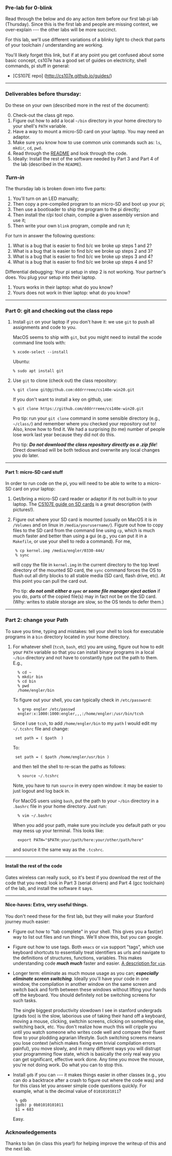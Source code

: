 ### Pre-lab for 0-blink

Read through the below and do any action item before our first lab pi lab
(Thursday).  Since this is the first lab and people are missing context,
we over-explain --- the other labs will be more succinct.

For this lab, we'll use different variations of a blinky light to check
that parts of your toolchain / understanding are working.

You'll likely forget this link, but if at any point you get confused
about some basic concept, cs107e has a good set of guides on electricity,
shell commands, pi stuff in general:
   - [CS107E repo] (http://cs107e.github.io/guides/)

--------------------------------------------------------------------
### Deliverables before thursday:

Do these on your own (described more in the rest of the document):

 0. Check-out the class git repo.
 1. Figure out how to add a local `~/bin` directory in your home directory
    to your shell's `PATH` variable.
 2. Have a way to mount a micro-SD card on your laptop.  You may need
    an adaptor. 
 3. Make sure you know how to use common unix commands such as: `ls`,
    `mkdir`, `cd`, `pwd`.
 4. Read through the [README](README.md) and look through the code.
 5. Ideally: Install the rest of the software needed by Part 3 and Part 
    4 of the lab (described in the `README`).

### *Turn-in*

The thursday lab is broken down into five parts:
  1. You'll turn on an LED manually;
  2. Then copy a pre-compiled program to an micro-SD and boot up your pi;
  3. Then use a bootloader to ship the program to the pi directly;
  4. Then install the r/pi tool chain, compile a given assembly
       version and use it;
  5. Then write your own `blink` program, compile and run it;

For turn in answer the following questions:
  1. What is a bug that is easier to find b/c we broke up steps 1 and 2?
  2. What is a bug that is easier to find b/c we broke up steps 2 and 3?
  3. What is a bug that is easier to find b/c we broke up steps 3 and 4?
  4. What is a bug that is easier to find b/c we broke up steps 4 and 5?

Differential debugging: Your pi setup in step 2 is not working. 
Your partner's does.  You plug your setup into their laptop.

  1. Yours works in their laptop: what do you know?
  2. Yours does not work in thier laptop: what do you know?
  
--------------------------------------------------------------------
### Part 0: git and checking out the class repo

   1. Install `git` on your laptop if you don't have it: we use `git`
      to push all assignments and code to you.  

      MacOS seems to ship with `git`, but you might need to install the
      xcode command line tools with:

          % xcode-select --install

      Ubuntu:

          % sudo apt install git

   2. Use `git` to clone (check out) the class repository:

          % git clone git@github.com:dddrrreee/cs140e-win20.git  

      If you don't want to install a key on github, use:

          % git clone https://github.com/dddrrreee/cs140e-win20.git

      Pro tip: run your `git clone` command in some sensible directory
      (e.g., `~/class/`) and remember where you checked your repository
      out to!  Also, know how to find it.  We had a surprising (to me)
      number of people lose work last year because they did not do this.

      Pro tip: ***Do not download the class repository directly as a
      .zip file***!  Direct download will be both tedious and overwrite
      any local changes you do later.

--------------------------------------------------------------------
#### Part 1: micro-SD card stuff

In order to run code on the pi, you will need to be able to write to a
micro-SD card on your laptop:

   1.  Get/bring a micro-SD card reader or adaptor if its not built-in
       to your laptop.  The [CS107E guide on SD
       cards](http://cs107e.github.io/guides) is a great description
       (with pictures!).

   2. Figure out where your SD card is mounted (usually on MacOS it is in
      `/Volumes` and on linux in `/media/yourusername/`).   Figure out
      how to copy files to the SD card from the command line using
      `cp`, which is much much faster and better than using a gui (e.g.,
      you can put it in a
     `Makefile`, or use your shell to redo a command).  For me,

           % cp kernel.img /media/engler/0330-444/
           % sync
 
      will copy the file in `kernel.img` in the current directory to the
      top level directory of the mounted SD card, the `sync` command forces
      the OS to flush out all dirty blocks to all stable media (SD card,
      flash drive, etc).  At this point you can pull the card out.

      Pro tip: ***do not omit either a `sync` or some file manager eject
      action*** if you do, parts of the copied file(s) may in fact not
      be on the SD card.  (Why: writes to stable storage are slow, so
      the OS tends to defer them.)


--------------------------------------------------------------------
### Part 2: change your Path

To save you time, typing and mistakes: tell your shell to look for
executable programs in a `bin` directory located in your home directory.

  1. For whatever shell (`tcsh`, `bash`, etc) you are using, figure
     out how to edit your `PATH` variable so that you can install binary
     programs in a local `~/bin` directory and not have to constantly
     type out the path to them.  E.g.,

           % cd ~
           % mkdir bin
           % cd bin
           % pwd     
           /home/engler/bin
           
     To figure out your shell, you can typically check in `/etc/password`:

           % grep engler /etc/passwd
           engler:x:1000:1000:engler,,,:/home/engler:/usr/bin/tcsh

     Since I use `tcsh`, to add `/home/engler/bin` to my `path` I would
     edit my `~/.tcshrc` file and change:

          set path = ( $path  )

     To:

          set path = ( $path /home/engler/usr/bin )

     and then tell the shell to re-scan the paths as follows:

           % source ~/.tcshrc
     
     Note, you have to run `source` in every open window:  it may be
     easier to just logout and log back in.

     For MacOS users using `bash`, put the path to your `~/bin` directory
     in a `.bashrc` file in your home directory. Just run:

           % vim ~/.bashrc

     When you add your path, make sure you include you default path or
     you may mess up your terminal.  This looks like:

           export PATH="$PATH:your/path/here:your/other/path/here"

      and source it the same way as the `.tcshrc`.

--------------------------------------------------------------------
#### Install the rest of the code

Gates wireless can really suck, so it's best if you download the rest
of the code that you need: look in Part 3 (serial drivers) and Part 4
(gcc toolchain) of the lab, and install the software it says.

--------------------------------------------------------------------
#### Nice-haves: Extra, very useful things.

You don't need these for the first lab, but they will make
your Stanford journey much easier:

   - Figure out how to "tab complete" in your shell.  This gives you
     a fast(er) way to list out files and run things.  We'll show this,
     but you can google.

   - Figure out how to use tags.  Both `emacs` or `vim` support "tags",
     which use keyboard shortcuts to essentially treat identifiers
     as urls and navigate to the definitions of structures,
     functions, variables.  This makes understanding code
     ***much much*** faster and easier.   [A description for
     `vim`](https://vim.fandom.com/wiki/Browsing_programs_with_tags).

   - Longer term: eliminate as much mouse usage as you can; ***especially
     eliminate screen switching***.  Ideally you'll have your code in one
     window, the compilation in another window on the same screen and
     switch back and forth between these windows without lifting your
     hands off the keyboard.  You should definitely not be switching
     screens for such tasks.

     The single biggest productivity slowdown I see in stanford undergrads
     (grads too) is the slow, laborious use of taking their hand off
     a keyboard, moving a mouse, clicking, switchin screens, clicking
     on something else, switching back, etc.   You don't realize how
     much this will cripple you until you watch someone who writes code
     well and compare their fluent flow to your plodding agrarian
     lifestyle.  Such switching screens means you lose context
     (which makes fixing even trivial compilation errors painful),
     you move slowly, and in many different ways you will distrupt your
     programming flow state, which is basically the only real way you
     can get significant, effective work done.  Any time you move the
     mouse, you're not doing work.  Do what you can to stop this.

   - Install `gdb` if you can --- it makes things easier in other classes
     (e.g., you can do a backtrace after a crash to figure out where the
     code was) and for this class let you answer simple code questions
     quickly.  For example, what is the decimal value of `01010101011`?

          % gdb
          (gdb) p 0b01010101011
          $1 = 683

     Easy.

### Acknowledgements

Thanks to Ian (in class this year!) for helping improve the writeup
of this and the next lab.
